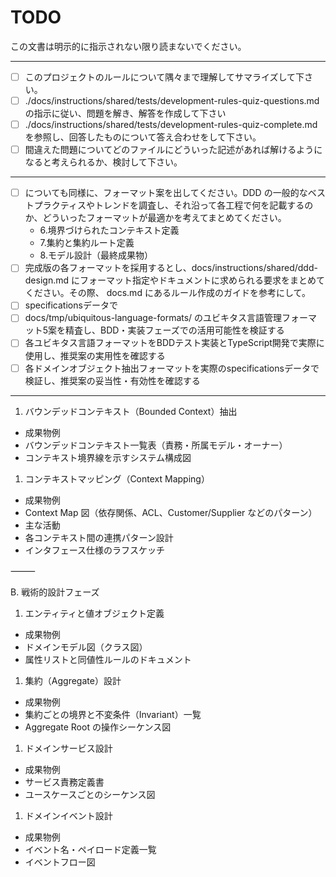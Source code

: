 # TODO

この文書は明示的に指示されない限り読まないでください。

---

- [ ] このプロジェクトのルールについて隅々まで理解してサマライズして下さい。
- [ ] ./docs/instructions/shared/tests/development-rules-quiz-questions.md の指示に従い、問題を解き、解答を作成して下さい
- [ ] ./docs/instructions/shared/tests/development-rules-quiz-complete.md を参照し、回答したものについて答え合わせをして下さい。
- [ ] 間違えた問題についてどのファイルにどういった記述があれば解けるようになると考えられるか、検討して下さい。

---

- [ ] についても同様に、フォーマット案を出してください。DDD の一般的なベストプラクティスやトレンドを調査し、それ沿って各工程で何を記載するのか、どういったフォーマットが最適かを考えてまとめてください。
  - 6.境界づけられたコンテキスト定義
  - 7.集約と集約ルート定義
  - 8.モデル設計（最終成果物）
- [ ] 完成版の各フォーマットを採用するとし、docs/instructions/shared/ddd-design.md にフォーマット指定やドキュメントに求められる要求をまとめてください。その際、 docs.md にあるルール作成のガイドを参考にして。
- [ ] specificationsデータで
- [ ] docs/tmp/ubiquitous-language-formats/ のユビキタス言語管理フォーマット5案を精査し、BDD・実装フェーズでの活用可能性を検証する
- [ ] 各ユビキタス言語フォーマットをBDDテスト実装とTypeScript開発で実際に使用し、推奨案の実用性を確認する
- [ ] 各ドメインオブジェクト抽出フォーマットを実際のspecificationsデータで検証し、推奨案の妥当性・有効性を確認する

---

1. バウンデッドコンテキスト（Bounded Context）抽出

- 成果物例
- バウンデッドコンテキスト一覧表（責務・所属モデル・オーナー）
- コンテキスト境界線を示すシステム構成図

1. コンテキストマッピング（Context Mapping）

- 成果物例
- Context Map 図（依存関係、ACL、Customer/Supplier などのパターン）
- 主な活動
- 各コンテキスト間の連携パターン設計
- インタフェース仕様のラフスケッチ

⸻

B. 戦術的設計フェーズ

1. エンティティと値オブジェクト定義

- 成果物例
- ドメインモデル図（クラス図）
- 属性リストと同値性ルールのドキュメント

1. 集約（Aggregate）設計

- 成果物例
- 集約ごとの境界と不変条件（Invariant）一覧
- Aggregate Root の操作シーケンス図

1. ドメインサービス設計

- 成果物例
- サービス責務定義書
- ユースケースごとのシーケンス図

1. ドメインイベント設計

- 成果物例
- イベント名・ペイロード定義一覧
- イベントフロー図
